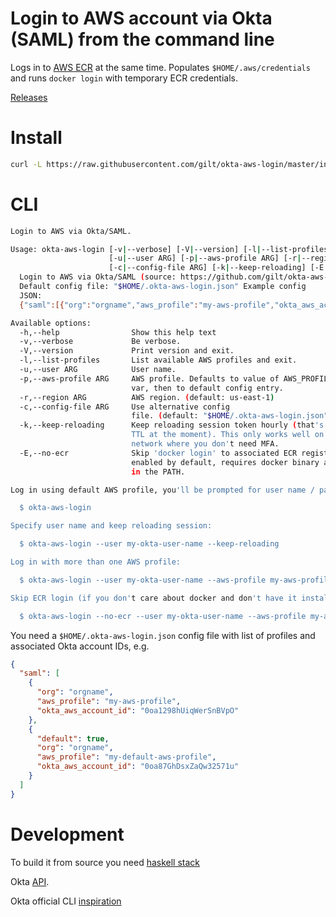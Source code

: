 # Login to AWS account via Okta (SAML) from the command line

Logs in to [AWS ECR](https://aws.amazon.com/ecr/) at the same time. Populates `$HOME/.aws/credentials` and runs `docker login` with temporary ECR credentials.

[Releases](https://github.com/gilt/okta-aws-login/releases)


# Install

```bash
curl -L https://raw.githubusercontent.com/gilt/okta-aws-login/master/install | /bin/bash
```

# CLI

```bash
Login to AWS via Okta/SAML.

Usage: okta-aws-login [-v|--verbose] [-V|--version] [-l|--list-profiles]
                      [-u|--user ARG] [-p|--aws-profile ARG] [-r|--region ARG]
                      [-c|--config-file ARG] [-k|--keep-reloading] [-E|--no-ecr]
  Login to AWS via Okta/SAML (source: https://github.com/gilt/okta-aws-login)
  Default config file: "$HOME/.okta-aws-login.json" Example config
  JSON:
  {"saml":[{"org":"orgname","aws_profile":"my-aws-profile","okta_aws_account_id":"0oa1298hUiqWerSnBVpO"},{"default":true,"org":"orgname","aws_profile":"my-default-aws-profile","okta_aws_account_id":"0oa87GhDsxZaQw32571u"}]}

Available options:
  -h,--help                Show this help text
  -v,--verbose             Be verbose.
  -V,--version             Print version and exit.
  -l,--list-profiles       List available AWS profiles and exit.
  -u,--user ARG            User name.
  -p,--aws-profile ARG     AWS profile. Defaults to value of AWS_PROFILE env
                           var, then to default config entry.
  -r,--region ARG          AWS region. (default: us-east-1)
  -c,--config-file ARG     Use alternative config
                           file. (default: "$HOME/.okta-aws-login.json")
  -k,--keep-reloading      Keep reloading session token hourly (that's the max
                           TTL at the moment). This only works well on a trusted
                           network where you don't need MFA.
  -E,--no-ecr              Skip 'docker login' to associated ECR registry,
                           enabled by default, requires docker binary available
                           in the PATH.

Log in using default AWS profile, you'll be prompted for user name / password:

  $ okta-aws-login

Specify user name and keep reloading session:

  $ okta-aws-login --user my-okta-user-name --keep-reloading

Log in with more than one AWS profile:

  $ okta-aws-login --user my-okta-user-name --aws-profile my-aws-profile1 --aws-profile my-aws-profile2

Skip ECR login (if you don't care about docker and don't have it installed)

  $ okta-aws-login --no-ecr --user my-okta-user-name --aws-profile my-aws-profile1
````


You need a `$HOME/.okta-aws-login.json` config file with list of profiles and associated Okta account IDs, e.g.

```json
{
  "saml": [
    {
      "org": "orgname",
      "aws_profile": "my-aws-profile",
      "okta_aws_account_id": "0oa1298hUiqWerSnBVpO"
    },
    {
      "default": true,
      "org": "orgname",
      "aws_profile": "my-default-aws-profile",
      "okta_aws_account_id": "0oa87GhDsxZaQw32571u"
    }
  ]
}
```


# Development

To build it from source you need [haskell stack](https://docs.haskellstack.org/en/stable/README/)

Okta [API](http://developer.okta.com/docs/api/resources/authn.html).

Okta official CLI [inspiration](https://github.com/oktadeveloper/okta-aws-cli-assume-role)
